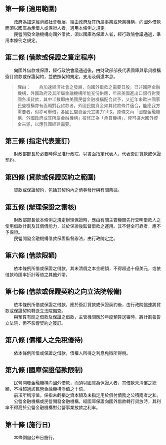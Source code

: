 第一條 (適用範圍)
-----------------
　　政府為加速經濟或社會發展，經由政府及其所屬事業或營業機構，向國外借款而須以國庫為承借人或保證人者，適用本條例之規定。  
　　民營開發金融機構向國外借款，須以國庫為保證人者，經行政院會議通過，準用本條例之規定。  


第二條 (借款或保證之簽定程序)
-----------------------------
　　向國外借款或保證，經行政院會議通過後，由財政部部長代表國庫與承貸機構簽訂貸款或保證契約，並依照契約規定，支用及償還本息。  
> 理由：　　為加速經濟社會之發展，向國外借款之需要日殷，已非國際金融機構，外國政府及其所屬金融機構所能充份供應，年來美國進出口銀行對我國各項貸款，其中半數即由美國民營金融機構配合貸予，又近年來歐洲國家民營機構亦有亟願對我貸款者。外國民間資金如其貸款條件適合，能應我方需要者，似亦可舉借，各國民間資金允宜盡力爭取。原條文內「國際金融機構、外國政府或其所屬金融機構」擬修正為「承貸機構」，俾可擴大國外資金來源，以應我國經建需要。



第三條 (指定代表簽訂)
---------------------
　　財政部部長於必要時得呈准行政院，以書面指定代表人，代表簽訂貸款或保證契約。  


第四條 (貸款或保證契約之範圍)
-----------------------------
　　貸款或保證契約，包括其契約內之債券發行與有關票據。  


第五條 (辦理保證之審核)
-----------------------
　　財政部部長依本條例之規定辦理保證時，應由有關主管機關先行查明借款人之使用借款計劃及其償債能力，並於保證後監督借款之運用。其不健全可靠者，應不予保證。  
　　民營開發金融機構借款保證監督辦法，由行政院定之。  


第六條 (借款限額)
-----------------
　　依本條例所借或保證之借款，其未清償之本金總額，不得超過十億美元，或依借款時匯率折計等值之其他外幣。  


第七條 (借款或保證契約之向立法院報備)
-------------------------------------
　　依本條例所借或保證之借款，應於簽訂貸款或保證契約後，由行政院儘速將貸款或保證契約轉送立法院備查。  
　　與預算有關之借款及保證之借款，主管機關應於年度預算送審時，將計劃報告立法院，但不影響契約之簽訂。  


第八條 (債權人之免稅優待)
-------------------------
　　依本條例所借或保證之借款，債權人所得之利息免徵所得稅。  


第九條 (國庫保證借款限制)
-------------------------
　　民營開發金融機構向國外借款，而須以國庫為保證人者，其借款未清償之總額，不得超過該民營金融機構淨值之十倍。  
　　前項所稱淨值，係指未虧損之資本額及未指定用於償付債務之公積兩者之和。  
　　公營金融機構或民營開發金融機構，經國庫保證向國外借款轉行貸放時，其利率不得高於公營金融機構對公營事業放款之利率。  


第十條 (施行日)
---------------
　　本條例自公布日施行。